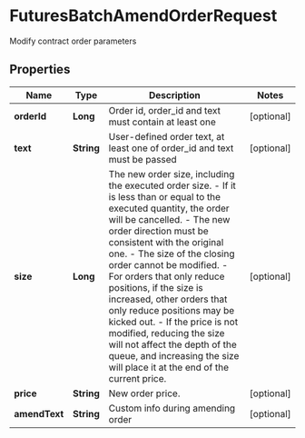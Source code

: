 
# FuturesBatchAmendOrderRequest

Modify contract order parameters

## Properties

Name | Type | Description | Notes
------------ | ------------- | ------------- | -------------
**orderId** | **Long** | Order id, order_id and text must contain at least one |  [optional]
**text** | **String** | User-defined order text, at least one of order_id and text must be passed |  [optional]
**size** | **Long** | The new order size, including the executed order size. - If it is less than or equal to the executed quantity, the order will be cancelled. - The new order direction must be consistent with the original one. - The size of the closing order cannot be modified. - For orders that only reduce positions, if the size is increased, other orders that only reduce positions may be kicked out. - If the price is not modified, reducing the size will not affect the depth of the queue, and increasing the size will place it at the end of the current price. |  [optional]
**price** | **String** | New order price. |  [optional]
**amendText** | **String** | Custom info during amending order |  [optional]

